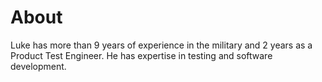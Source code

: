 #  About

Luke has more than 9 years of experience in the military and 2 years as a Product Test Engineer. He has expertise in testing and software development.
